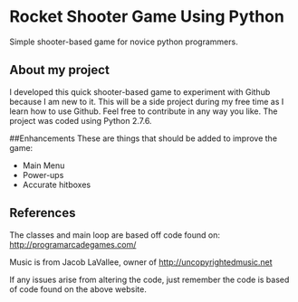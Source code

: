 # Rocket Shooter Game Using Python
Simple shooter-based game for novice python programmers.

## About my project
I developed this quick shooter-based game to experiment with Github because I am new to it. This will be a side project during
my free time as I learn how to use Github. Feel free to contribute in any way you like. The project was coded using Python 2.7.6.

##Enhancements
These are things that should be added to improve the game:
* Main Menu
* Power-ups
* Accurate hitboxes

## References
The classes and main loop are based off code found on: http://programarcadegames.com/

Music is from Jacob LaVallee, owner of http://uncopyrightedmusic.net

If any issues arise from altering the code, just remember the code is based of code found on the above website.

